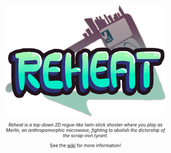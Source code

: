 <div align="center">

![](https://raw.githubusercontent.com/JarrydWorland/2021_Capstone_GP2_Team/wiki-images/Non-Unity%20Files/Concept_Art/logo.png)

<i>Reheat is a top-down 2D rogue-like twin-stick shooter where you play as Merlin, an anthropomorphic microwave, fighting to abolish the dictorship of the scrap-iron tyrant.</i>

See the [wiki](https://github.com/JarrydWorland/2021_Capstone_GP2_Team/wiki) for more information!

</div>
